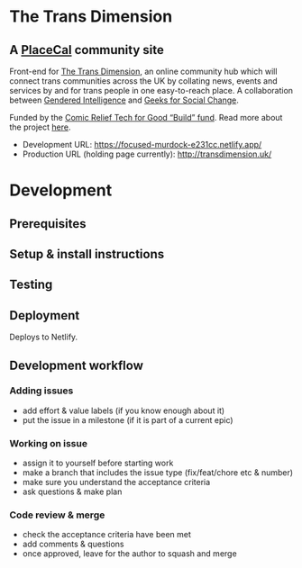# The Trans Dimension

## A [PlaceCal](https://placecal.org/) community site


Front-end for [The Trans Dimension](http://transdimension.uk/), an online community hub which will connect trans communities across the UK by collating news, events and services by and for trans people in one easy-to-reach place. A collaboration between [Gendered Intelligence](https://genderedintelligence.co.uk/) and [Geeks for Social Change](https://gfsc.studio/).

Funded by the [Comic Relief Tech for Good “Build” fund](https://techforgoodhub.co.uk/build-fund-2021). Read more about the project [here](https://gfsc.studio/2021/12/14/enter-trans-dimension.html).

-  Development URL: https://focused-murdock-e231cc.netlify.app/
-  Production URL (holding page currently): http://transdimension.uk/

# Development

## Prerequisites

## Setup & install instructions

## Testing

## Deployment

Deploys to Netlify.

## Development workflow
### Adding issues
 - add effort & value labels (if you know enough about it)
 - put the issue in a milestone (if it is part of a current epic)

### Working on issue
- assign it to yourself before starting work
- make a branch that includes the issue type (fix/feat/chore etc & number)
- make sure you understand the acceptance criteria
- ask questions & make plan

### Code review & merge
- check the acceptance criteria have been met
- add comments & questions
- once approved, leave for the author to squash and merge